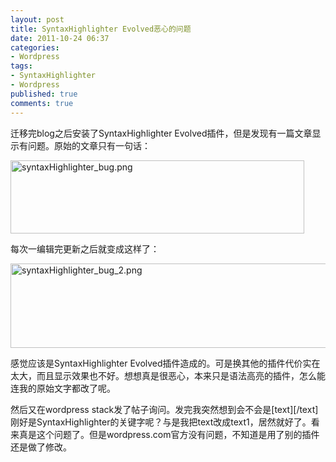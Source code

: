 ```yaml
---
layout: post
title: SyntaxHighlighter Evolved恶心的问题
date: 2011-10-24 06:37
categories:
- Wordpress
tags:
- SyntaxHighlighter
- Wordpress
published: true
comments: true
---
```

<p><p>迁移完blog之后安装了SyntaxHighlighter Evolved插件，但是发现有一篇文章显示有问题。原始的文章只有一句话：</p>
<p><img title="syntaxHighlighter_bug.png" src="http://phaibin.tk/wp-content/uploads/2011/10/syntaxHighlighter_bug.png" border="0" alt="syntaxHighlighter_bug.png" width="470" height="117" /></p>
<p>每次一编辑完更新之后就变成这样了：</p>
<p><img title="syntaxHighlighter_bug_2.png" src="http://phaibin.tk/wp-content/uploads/2011/10/syntaxHighlighter_bug_2.png" border="0" alt="syntaxHighlighter_bug_2.png" width="600" height="135" /></p>
<p>感觉应该是SyntaxHighlighter Evolved插件造成的。可是换其他的插件代价实在太大，而且显示效果也不好。想想真是很恶心，本来只是语法高亮的插件，怎么能连我的原始文字都改了呢。</p>
<p>然后又在wordpress stack发了帖子询问。发完我突然想到会不会是[text][/text]刚好是SyntaxHighlighter的关键字呢？与是我把text改成text1，居然就好了。看来真是这个问题了。但是wordpress.com官方没有问题，不知道是用了别的插件还是做了修改。</p></p>
